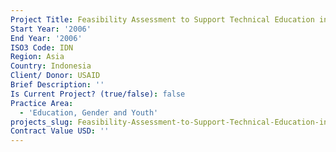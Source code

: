 ```yaml
---
Project Title: Feasibility Assessment to Support Technical Education in Aceh Province
Start Year: '2006'
End Year: '2006'
ISO3 Code: IDN
Region: Asia
Country: Indonesia
Client/ Donor: USAID
Brief Description: ''
Is Current Project? (true/false): false
Practice Area:
  - 'Education, Gender and Youth'
projects_slug: Feasibility-Assessment-to-Support-Technical-Education-in-Aceh-Province
Contract Value USD: ''
---
```

